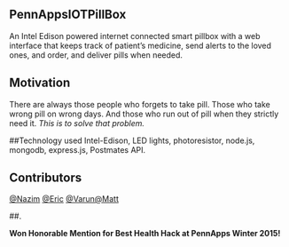 ## PennAppsIOTPillBox

An Intel Edison powered internet connected smart pillbox with a web interface that keeps track of patient’s medicine, send alerts to the loved ones, and order, and deliver pills when needed. 

## Motivation

There are always those people who forgets to take pill. Those who take wrong pill on wrong days. And those who run out of pill when they strictly need it. *This is to solve that problem.*

##Technology used
Intel-Edison, LED lights, photoresistor, node.js, mongodb, express.js, Postmates API.

## Contributors

[@Nazim](http://github.com/nazimamin) [@Eric](http://github.com/airrick213) [@Varun](http://github.com/avarun42)[@Matt](http://github.com/toastking)


##.

**Won Honorable Mention for Best Health Hack at PennApps Winter 2015!**
